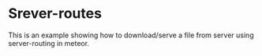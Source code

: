 Srever-routes
================

This is an example showing how to download/serve a file from server using server-routing in meteor.
